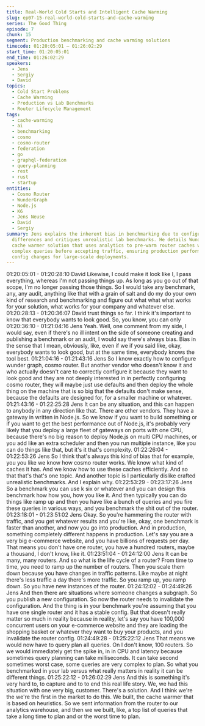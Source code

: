 ```yaml
---
title: Real-World Cold Starts and Intelligent Cache Warming
slug: ep07-15-real-world-cold-starts-and-cache-warming
series: The Good Thing
episode: 7
chunk: 15
segment: Production benchmarking and cache warming solutions
timecode: 01:20:05:01 – 01:26:02:29
start_time: 01:20:05:01
end_time: 01:26:02:29
speakers:
  - Jens
  - Sergiy
  - David
topics:
  - Cold Start Problems
  - Cache Warming
  - Production vs Lab Benchmarks
  - Router Lifecycle Management
tags:
  - cache-warming
  - ai
  - benchmarking
  - cosmo
  - cosmo-router
  - federation
  - go
  - graphql-federation
  - query-planning
  - rest
  - rust
  - startup
entities:
  - Cosmo Router
  - WunderGraph
  - Node.js
  - K6
  - Jens Neuse
  - David
  - Sergiy
summary: Jens explains the inherent bias in benchmarking due to configuration knowledge
  differences and critiques unrealistic lab benchmarks. He details WunderGraph's innovative
  cache warmer solution that uses analytics to pre-warm router caches with the most
  complex queries before accepting traffic, ensuring production performance during
  config changes for large-scale deployments.
---
```


01:20:05:01 - 01:20:28:10
David
Likewise, I could make it look like I, I pass everything, whereas I'm not passing things up. As
long as you go out of that scope, I'm no longer passing those things. So I would take any
benchmark, any, any audit, anything like that with a grain of salt and do my do your own kind of
research and benchmarking and figure out what what what works for your solution, what works
for your company and whatever else.
01:20:28:13 - 01:20:36:07
David
trust things so far.
I think it's important to know that everybody wants to look good. So, you know, you can only
01:20:36:10 - 01:21:04:16
Jens
Yeah. Well, one comment from my side, I would say, even if there's no ill intent on the side of
someone creating and publishing a benchmark or an audit, I would say there's always bias. Bias
in the sense that I mean, obviously, like, even if we if you said like, okay, everybody wants to
look good, but at the same time, everybody knows the tool best.
01:21:04:16 - 01:21:43:16
Jens
So I know exactly how to configure wunder graph, cosmo router. But another vendor who
doesn't know it and who actually doesn't care to correctly configure it because they want to look
good and they are not deeply interested in in perfectly configuring cosmo router, they will maybe
just use defaults and then deploy the whole thing on the machine that is so big that the defaults
don't make sense, because the defaults are designed for, for a smaller machine or whatever.
01:21:43:16 - 01:22:25:28
Jens
It can be any situation, and this can happen to anybody in any direction like that. There are
other vendors. They have a gateway in written in Node.js. So we know if you want to build
something or if you want to get the best performance out of Node.js, it's probably very likely that
you deploy a large fleet of gateways on ports with one CPU, because there's no big reason to
deploy Node.js on multi CPU machines, or you add like an extra scheduler and then you run
multiple instance, like you can do things like that, but it's it that's complexity.
01:22:26:04 - 01:22:53:26
Jens
So I think that's always this kind of bias that for example, you you like we know how cosmo
router works. We know what kind of caches it has. And we know how to use these caches
efficiently. And so that that's that's one topic. And another topic is I particularly dislike crafted
unrealistic benchmarks. And I explain why.
01:22:53:29 - 01:23:17:26
Jens
So a benchmark you can use k six or whatever and you can design this benchmark how how
you, how you like it. And then typically you can do things like ramp up and then you have like a
bunch of queries and you fire these queries in various ways, and you benchmark the shit out of
the router.
01:23:18:01 - 01:23:51:02
Jens
Okay. So you're hammering the router with traffic, and you get whatever results and you're like,
okay, one benchmark is faster than another, and now you go into production. And in production,
something completely different happens in production. Let's say you are a very big e-commerce
website, and you have billions of requests per day. That means you don't have one router, you
have a hundred routers, maybe a thousand, I don't know, like it.
01:23:51:04 - 01:24:12:00
Jens
It can be many, many routers. And so what is the life cycle of a router? From time to time, you
need to ramp up the number of routers. Then you scale them down because you have changes
in traffic patterns. Like maybe at night there's less traffic a day there's more traffic. So you ramp
up, you ramp down. So you have new instances of the router.
01:24:12:02 - 01:24:49:26
Jens
And then there are situations where someone changes a subgraph. So you publish a new
configuration. So now the router needs to invalidate the configuration. And the thing is in your
benchmark you're assuming that you have one single router and it has a stable config. But that
doesn't really matter so much in reality because in reality, let's say you have 100,000 concurrent
users on your e-commerce website and they are loading the shopping basket or whatever they
want to buy your products, and you invalidate the router config.
01:24:49:28 - 01:25:22:12
Jens
That means we would now have to query plan all queries. On I don't know, 100 routers. So we
would immediately get the spike in, in in CPU and latency because sometimes query planning
can take milliseconds. It can take second sometimes worst case, some queries are very
complex to plan. So what you benchmarked in your lab versus what really matters in reality it
can be different things.
01:25:22:12 - 01:26:02:29
Jens
And this is something it's very hard to, to capture and to to end this real life story. We, we had
this situation with one very big, customer. There's a solution. And I think we're the we're the first
in the market to do this. We built, the cache warmer that is based on heuristics. So we sent
information from the router to our analytics warehouse, and then we we built, like, a top list of
queries that take a long time to plan and or the worst time to plan.